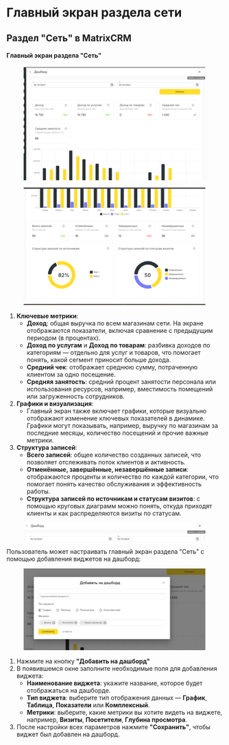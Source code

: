 # Главный экран раздела сети

## Раздел "Сеть" в MatrixCRM

#### Главный экран раздела "Сеть"

<figure><img src="../.gitbook/assets/image (1).png" alt=""><figcaption></figcaption></figure>

<figure><img src="../.gitbook/assets/image (2).png" alt=""><figcaption></figcaption></figure>

1. **Ключевые метрики**:
   * **Доход**: общая выручка по всем магазинам сети. На экране отображаются показатели, включая сравнение с предыдущим периодом (в процентах).
   * **Доход по услугам** и **Доход по товарам**: разбивка доходов по категориям — отдельно для услуг и товаров, что помогает понять, какой сегмент приносит больше дохода.
   * **Средний чек**: отображает среднюю сумму, потраченную клиентом за одно посещение.
   * **Средняя занятость**: средний процент занятости персонала или использования ресурсов, например, вместимость помещений или загруженность сотрудников.
2. **Графики и визуализация**:
   * Главный экран также включает графики, которые визуально отображают изменение ключевых показателей в динамике. Графики могут показывать, например, выручку по магазинам за последние месяцы, количество посещений и прочие важные метрики.
3. **Структура записей**:
   * **Всего записей**: общее количество созданных записей, что позволяет отслеживать поток клиентов и активность.
   * **Отменённые, завершённые, незавершённые записи**: отображаются проценты и количество по каждой категории, что помогает понять качество обслуживания и эффективность работы.
   * **Структура записей по источникам и статусам визитов**: с помощью круговых диаграмм можно понять, откуда приходят клиенты и как распределяются визиты по статусам.

<figure><img src="../.gitbook/assets/image (3).png" alt=""><figcaption></figcaption></figure>

Пользователь может настраивать главный экран раздела "Сеть" с помощью добавления виджетов на дашборд:

<figure><img src="../.gitbook/assets/image (4).png" alt=""><figcaption></figcaption></figure>

1. Нажмите на кнопку **"Добавить на дашборд"**
2. В появившемся окне заполните необходимые поля для добавления виджета:
   * **Наименование виджета**: укажите название, которое будет отображаться на дашборде.
   * **Тип виджета**: выберите тип отображения данных — **График**, **Таблица**, **Показатели** или **Комплексный**.
   * **Метрики**: выберите, какие метрики вы хотите видеть на виджете, например, **Визиты**, **Посетители**, **Глубина просмотра**.
3. После настройки всех параметров нажмите **"Сохранить"**, чтобы виджет был добавлен на дашборд.
